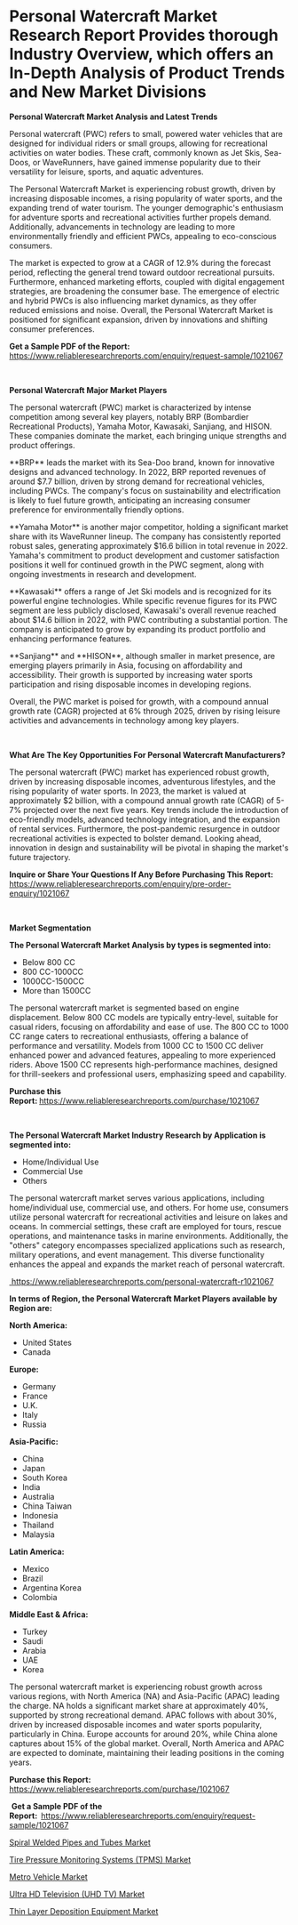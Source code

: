<p><h1>Personal Watercraft Market Research Report Provides thorough Industry Overview, which offers an In-Depth Analysis of Product Trends and New Market Divisions</h1></p><p><strong>Personal Watercraft Market Analysis and Latest Trends</strong></p>
<p><p>Personal watercraft (PWC) refers to small, powered water vehicles that are designed for individual riders or small groups, allowing for recreational activities on water bodies. These craft, commonly known as Jet Skis, Sea-Doos, or WaveRunners, have gained immense popularity due to their versatility for leisure, sports, and aquatic adventures. </p><p>The Personal Watercraft Market is experiencing robust growth, driven by increasing disposable incomes, a rising popularity of water sports, and the expanding trend of water tourism. The younger demographic's enthusiasm for adventure sports and recreational activities further propels demand. Additionally, advancements in technology are leading to more environmentally friendly and efficient PWCs, appealing to eco-conscious consumers.</p><p>The market is expected to grow at a CAGR of 12.9% during the forecast period, reflecting the general trend toward outdoor recreational pursuits. Furthermore, enhanced marketing efforts, coupled with digital engagement strategies, are broadening the consumer base. The emergence of electric and hybrid PWCs is also influencing market dynamics, as they offer reduced emissions and noise. Overall, the Personal Watercraft Market is positioned for significant expansion, driven by innovations and shifting consumer preferences.</p></p>
<p><strong>Get a Sample PDF of the Report:&nbsp;</strong> <a href="https://www.reliableresearchreports.com/enquiry/request-sample/1021067?utm_campaign=3025&utm_medium=2&utm_source=Github&utm_content=ia&utm_term=30032025&utm_id=personal-watercraft">https://www.reliableresearchreports.com/enquiry/request-sample/1021067</a></p>
<p>&nbsp;</p>
<p><strong>Personal Watercraft Major Market Players</strong></p>
<p><p>The personal watercraft (PWC) market is characterized by intense competition among several key players, notably BRP (Bombardier Recreational Products), Yamaha Motor, Kawasaki, Sanjiang, and HISON. These companies dominate the market, each bringing unique strengths and product offerings.</p><p>**BRP** leads the market with its Sea-Doo brand, known for innovative designs and advanced technology. In 2022, BRP reported revenues of around $7.7 billion, driven by strong demand for recreational vehicles, including PWCs. The company's focus on sustainability and electrification is likely to fuel future growth, anticipating an increasing consumer preference for environmentally friendly options.</p><p>**Yamaha Motor** is another major competitor, holding a significant market share with its WaveRunner lineup. The company has consistently reported robust sales, generating approximately $16.6 billion in total revenue in 2022. Yamaha's commitment to product development and customer satisfaction positions it well for continued growth in the PWC segment, along with ongoing investments in research and development.</p><p>**Kawasaki** offers a range of Jet Ski models and is recognized for its powerful engine technologies. While specific revenue figures for its PWC segment are less publicly disclosed, Kawasaki's overall revenue reached about $14.6 billion in 2022, with PWC contributing a substantial portion. The company is anticipated to grow by expanding its product portfolio and enhancing performance features.</p><p>**Sanjiang** and **HISON**, although smaller in market presence, are emerging players primarily in Asia, focusing on affordability and accessibility. Their growth is supported by increasing water sports participation and rising disposable incomes in developing regions.</p><p>Overall, the PWC market is poised for growth, with a compound annual growth rate (CAGR) projected at 6% through 2025, driven by rising leisure activities and advancements in technology among key players.</p></p>
<p>&nbsp;</p>
<p><strong>What Are The Key Opportunities For Personal Watercraft Manufacturers?</strong></p>
<p><p>The personal watercraft (PWC) market has experienced robust growth, driven by increasing disposable incomes, adventurous lifestyles, and the rising popularity of water sports. In 2023, the market is valued at approximately $2 billion, with a compound annual growth rate (CAGR) of 5-7% projected over the next five years. Key trends include the introduction of eco-friendly models, advanced technology integration, and the expansion of rental services. Furthermore, the post-pandemic resurgence in outdoor recreational activities is expected to bolster demand. Looking ahead, innovation in design and sustainability will be pivotal in shaping the market's future trajectory.</p></p>
<p><strong>Inquire or Share Your Questions If Any Before Purchasing This Report:</strong> <a href="https://www.reliableresearchreports.com/enquiry/pre-order-enquiry/1021067?utm_campaign=3025&utm_medium=2&utm_source=Github&utm_content=ia&utm_term=30032025&utm_id=personal-watercraft">https://www.reliableresearchreports.com/enquiry/pre-order-enquiry/1021067</a></p>
<p>&nbsp;</p>
<p><strong>Market Segmentation</strong></p>
<p><strong>The Personal Watercraft Market Analysis by types is segmented into:</strong></p>
<p><ul><li>Below 800 CC</li><li>800 CC-1000CC</li><li>1000CC-1500CC</li><li>More than 1500CC</li></ul></p>
<p><p>The personal watercraft market is segmented based on engine displacement. Below 800 CC models are typically entry-level, suitable for casual riders, focusing on affordability and ease of use. The 800 CC to 1000 CC range caters to recreational enthusiasts, offering a balance of performance and versatility. Models from 1000 CC to 1500 CC deliver enhanced power and advanced features, appealing to more experienced riders. Above 1500 CC represents high-performance machines, designed for thrill-seekers and professional users, emphasizing speed and capability.</p></p>
<p><strong>Purchase this Report:&nbsp;</strong><a href="https://www.reliableresearchreports.com/purchase/1021067?utm_campaign=3025&utm_medium=2&utm_source=Github&utm_content=ia&utm_term=30032025&utm_id=personal-watercraft">https://www.reliableresearchreports.com/purchase/1021067</a></p>
<p>&nbsp;</p>
<p><strong>The Personal Watercraft Market Industry Research by Application is segmented into:</strong></p>
<p><ul><li>Home/Individual Use</li><li>Commercial Use</li><li>Others</li></ul></p>
<p><p>The personal watercraft market serves various applications, including home/individual use, commercial use, and others. For home use, consumers utilize personal watercraft for recreational activities and leisure on lakes and oceans. In commercial settings, these craft are employed for tours, rescue operations, and maintenance tasks in marine environments. Additionally, the "others" category encompasses specialized applications such as research, military operations, and event management. This diverse functionality enhances the appeal and expands the market reach of personal watercraft.</p></p>
<p><a href="https://www.reliableresearchreports.com/personal-watercraft-r1021067?utm_campaign=3025&utm_medium=2&utm_source=Github&utm_content=ia&utm_term=30032025&utm_id=personal-watercraft">&nbsp;https://www.reliableresearchreports.com/personal-watercraft-r1021067</a></p>
<p><strong>In terms of Region, the Personal Watercraft Market Players available by Region are:</strong></p>
<p>
    <p> <strong> North America: </strong>
        <ul>
            <li>United States</li>
            <li>Canada</li>
        </ul>
        </p> 
    <p> <strong> Europe: </strong>
        <ul>
            <li>Germany</li>
            <li>France</li>
            <li>U.K.</li>
            <li>Italy</li>
            <li>Russia</li>
        </ul>
        </p> 
    <p> <strong> Asia-Pacific: </strong>
        <ul>
            <li>China</li>
            <li>Japan</li>
            <li>South Korea</li>
            <li>India</li>
            <li>Australia</li>
            <li>China Taiwan</li>
            <li>Indonesia</li>
            <li>Thailand</li>
            <li>Malaysia</li>
        </ul>
        </p> 
    <p> <strong> Latin America: </strong>
        <ul>
            <li>Mexico</li>
            <li>Brazil</li>
            <li>Argentina Korea</li>
            <li>Colombia</li>
        </ul>
        </p> 
    <p> <strong> Middle East & Africa: </strong>
        <ul>
            <li>Turkey</li>
            <li>Saudi</li>
            <li>Arabia</li>
            <li>UAE</li>
            <li>Korea</li>
        </ul>
    </p>
    </p>
<p><p>The personal watercraft market is experiencing robust growth across various regions, with North America (NA) and Asia-Pacific (APAC) leading the charge. NA holds a significant market share at approximately 40%, supported by strong recreational demand. APAC follows with about 30%, driven by increased disposable incomes and water sports popularity, particularly in China. Europe accounts for around 20%, while China alone captures about 15% of the global market. Overall, North America and APAC are expected to dominate, maintaining their leading positions in the coming years.</p></p>
<p><strong>Purchase this Report: </strong><a href="https://www.reliableresearchreports.com/purchase/1021067?utm_campaign=3025&utm_medium=2&utm_source=Github&utm_content=ia&utm_term=30032025&utm_id=personal-watercraft">https://www.reliableresearchreports.com/purchase/1021067</a></p>
<p>&nbsp;<strong>Get a Sample PDF of the Report:&nbsp;&nbsp;</strong><a href="https://www.reliableresearchreports.com/enquiry/request-sample/1021067?utm_campaign=3025&utm_medium=2&utm_source=Github&utm_content=ia&utm_term=30032025&utm_id=personal-watercraft">https://www.reliableresearchreports.com/enquiry/request-sample/1021067</a></p>
<p><strong></strong></p>
<p><p><a href="https://www.linkedin.com/pulse/spiral-welded-pipes-tubes-market-revenue-growth-forecast-mncfe?utm_campaign=3025&utm_medium=2&utm_source=Github&utm_content=ia&utm_term=30032025&utm_id=personal-watercraft">Spiral Welded Pipes and Tubes Market</a></p><p><a href="https://www.linkedin.com/pulse/tire-pressure-monitoring-systems-tpms-market-analysis-report-clc0f?utm_campaign=3025&utm_medium=2&utm_source=Github&utm_content=ia&utm_term=30032025&utm_id=personal-watercraft">Tire Pressure Monitoring Systems (TPMS) Market</a></p><p><a href="https://github.com/rrosasdaunas/Market-Research-Report-List-1/blob/main/metro-vehicle-market.md?utm_campaign=3025&utm_medium=2&utm_source=Github&utm_content=ia&utm_term=30032025&utm_id=personal-watercraft">Metro Vehicle Market</a></p><p><a href="https://www.linkedin.com/pulse/market-dynamics-ultra-hd-television-uhd-tv-key-trends-macroeconomic-h2enf?utm_campaign=3025&utm_medium=2&utm_source=Github&utm_content=ia&utm_term=30032025&utm_id=personal-watercraft">Ultra HD Television (UHD TV) Market</a></p><p><a href="https://www.linkedin.com/pulse/unveiling-future-thin-layer-deposition-equipment-market-jim4e?utm_campaign=3025&utm_medium=2&utm_source=Github&utm_content=ia&utm_term=30032025&utm_id=personal-watercraft">Thin Layer Deposition Equipment Market</a></p></p>